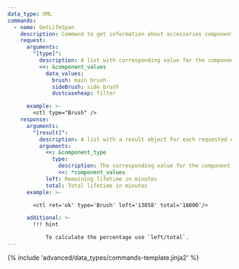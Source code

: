 ```yaml
---
data_type: XML
commands:
  - name: GetLifeSpan
    description: Command to get information about accessories components.
    request:
      arguments:
        "[type]":
          description: A list with corresponding value for the components.
          <<: &component_values
            data_values:
              brush: main brush
              sideBrush: side brush
              dustcaseheap: filter

      example: >-
        <ctl type="Brush" />
    response:
      arguments:
        "[result]":
          description: A list with a result object for each requested component.
          arguments:
            <<: &component_type
              type:
                description: The corresponding value for the component.
                <<: *component_values
            left: Remaining lifetime in minutes
            total: Total lifetime in minutes
      example: >-

        <ctl ret='ok' type='Brush' left='13858' total='18000'/>

      additional: >-
        !!! hint

            To calculate the percentage use `left/total`.
---
```


{% include 'advanced/data_types/commands-template.jinja2' %}
